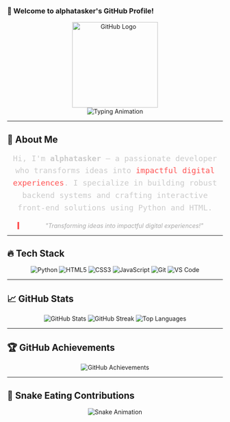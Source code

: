 ### **🌟 Welcome to alphatasker's GitHub Profile!**  
<div align="center">
  <!-- GitHub Logo -->
  <img src="https://yt3.googleusercontent.com/sPbeoJvdFbkK_qFUBx0FO11FsOyrZ4pQUiyYvq1F7PhlZ2rE4wWlGxCttnp1UKosqYdjyqXWYRY=s160-c-k-c0x00ffffff-no-rj" alt="GitHub Logo" width="200" />
</div>

<div align="center">
  <!-- Typing Animation -->
  <img src="https://readme-typing-svg.herokuapp.com?font=Fira+Code&pause=1000&color=F7F7F7&width=700&lines=Python+Developer;HTML+Enthusiast;Backend+Wizard;Automation+Expert" alt="Typing Animation" />
</div>

---

## 🚀 **About Me**  
<div align="center">
  <p style="font-size:18px; font-family:'Fira Code', monospace; line-height:1.6; color:#cccccc;">
    Hi, I'm <strong>alphatasker</strong> – a passionate developer who transforms ideas into <span style="color:#ff5555;">impactful digital experiences</span>. I specialize in building robust backend systems and crafting interactive front-end solutions using Python and HTML.
  </p>
  <blockquote style="border-left: 4px solid #ff5555; padding-left:16px; color:#aaaaaa; font-style:italic;">
    "Transforming ideas into impactful digital experiences!"
  </blockquote>
</div>

---

## 🔥 **Tech Stack**  
<div align="center">
  <img src="https://img.shields.io/badge/Python-3776AB?style=for-the-badge&logo=python&logoColor=ffdd54" alt="Python" />
  <img src="https://img.shields.io/badge/HTML5-E34F26?style=for-the-badge&logo=html5&logoColor=white" alt="HTML5" />
  <img src="https://img.shields.io/badge/CSS3-1572B6?style=for-the-badge&logo=css3&logoColor=white" alt="CSS3" />
  <img src="https://img.shields.io/badge/JavaScript-F7DF1E?style=for-the-badge&logo=javascript&logoColor=black" alt="JavaScript" />
  <img src="https://img.shields.io/badge/Git-F05032?style=for-the-badge&logo=git&logoColor=white" alt="Git" />
  <img src="https://img.shields.io/badge/VS%20Code-007ACC?style=for-the-badge&logo=visualstudiocode&logoColor=white" alt="VS Code" />
</div>

---

## 📈 **GitHub Stats**
<div align="center">
  <img src="https://github-readme-stats.vercel.app/api?username=alphatasker&show_icons=true&theme=transparent" alt="GitHub Stats" />
  <img src="https://streak-stats.demolab.com/?user=alphatasker&theme=dark" alt="GitHub Streak" />
  <img src="https://github-readme-stats.vercel.app/api/top-langs/?username=alphatasker&theme=transparent&layout=compact" alt="Top Languages" />
</div>

---

## 🏆 **GitHub Achievements**  
<div align="center">
  <!-- Upgraded Trophy Display with an alternative theme -->
  <img src="https://github-profile-trophy.vercel.app/?username=alphatasker&theme=onedark&no-bg=true&no-frame=true&margin-w=15&column=7" alt="GitHub Achievements" />
</div>

---

## 🐍 **Snake Eating Contributions**
<div align="center">
  <!-- Red Snake Animation -->
  <img src="https://github.com/alphatasker/alphatasker/blob/output/github-snake-red.svg" alt="Snake Animation" />
</div>
